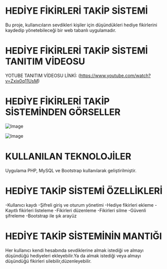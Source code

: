# HEDİYE FİKİRLERİ TAKİP SİSTEMİ

Bu proje, kullanıcıların sevdikleri kişiler için düşündükleri hediye fikirlerini kaydedip yönetebileceği bir web tabanlı uygulamadır. 

# HEDİYE FİKİRLERİ TAKİP SİSTEMİ TANITIM VİDEOSU

YOTUBE TANITIM VİDEOSU LİNKİ: (https://www.youtube.com/watch?v=Zxix0q11UsM)

# HEDİYE FİKİRLERİ TAKİP SİSTEMİNDEN GÖRSELLER 

![Image](https://github.com/user-attachments/assets/32317a50-eb50-4287-bd42-7b07d3034667)

![Image](https://github.com/user-attachments/assets/5fffeabe-a903-4f61-b4df-837d9e23beab)

# KULLANILAN TEKNOLOJİLER

Uygulama PHP, MySQL ve Bootstrap kullanılarak geliştirilmiştir.

# HEDİYE TAKİP SİSTEMİ ÖZELLİKLERİ

 -Kullanıcı kaydı
 -Şifreli giriş ve oturum yönetimi 
 -Hediye fikirleri ekleme
 -Kayıtlı fikirleri listeleme
 -Fikirleri düzenleme
 -Fikirleri silme
 -Güvenli şifreleme 
 -Bootstrap ile şık arayüz

# HEDİYE TAKİP SİSTEMİNİN MANTIĞI

Her kullanıcı kendi hesabında sevdiklerine almak istediği ve almayı düşündüğü hediyeleri ekleyebilir.Ya da almak istediği veya almayı düşündüğü fikirleri silebilir,düzenleyebilir.
